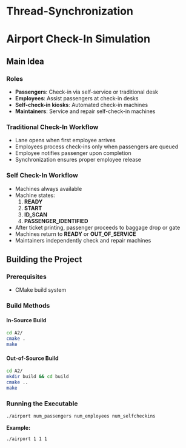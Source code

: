 # Thread-Synchronization

# Airport Check-In Simulation

## Main Idea

### Roles
- **Passengers**: Check-in via self-service or traditional desk
- **Employees**: Assist passengers at check-in desks
- **Self-check-in kiosks**: Automated check-in machines
- **Maintainers**: Service and repair self-check-in machines

### Traditional Check-In Workflow
- Lane opens when first employee arrives
- Employees process check-ins only when passengers are queued
- Employee notifies passenger upon completion
- Synchronization ensures proper employee release

### Self Check-In Workflow
- Machines always available
- Machine states: 
  1. **READY**
  2. **START**
  3. **ID_SCAN**
  4. **PASSENGER_IDENTIFIED**
- After ticket printing, passenger proceeds to baggage drop or gate
- Machines return to **READY** or **OUT_OF_SERVICE**
- Maintainers independently check and repair machines

## Building the Project

### Prerequisites
- CMake build system

### Build Methods

#### In-Source Build
```bash
cd A2/
cmake .
make
```

#### Out-of-Source Build
```bash
cd A2/
mkdir build && cd build
cmake ..
make
```

### Running the Executable
```bash
./airport num_passengers num_employees num_selfcheckins
```

**Example:**
```bash
./airport 1 1 1
```
